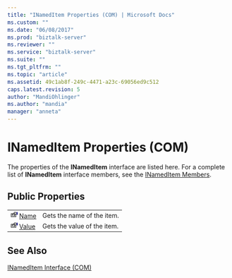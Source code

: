 ```yaml
---
title: "INamedItem Properties (COM) | Microsoft Docs"
ms.custom: ""
ms.date: "06/08/2017"
ms.prod: "biztalk-server"
ms.reviewer: ""
ms.service: "biztalk-server"
ms.suite: ""
ms.tgt_pltfrm: ""
ms.topic: "article"
ms.assetid: 49c1ab8f-249c-4471-a23c-69056ed9c512
caps.latest.revision: 5
author: "MandiOhlinger"
ms.author: "mandia"
manager: "anneta"
---
```

# INamedItem Properties (COM)
The properties of the **INamedItem** interface are listed here. For a complete list of **INamedItem** interface members, see the [INamedItem Members](../core/inameditem-members-com.md).  
  
## Public Properties  
  
|||  
|-|-|  
|![](../core/media/pubproperty.gif "pubproperty") [Name](../core/inameditem-name-property-com.md)|Gets the name of the item.|  
|![](../core/media/pubproperty.gif "pubproperty") [Value](../core/inameditem-value-property-com.md)|Gets the value of the item.|  
  
## See Also  
 [INamedItem Interface (COM)](../core/inameditem-interface-com.md)